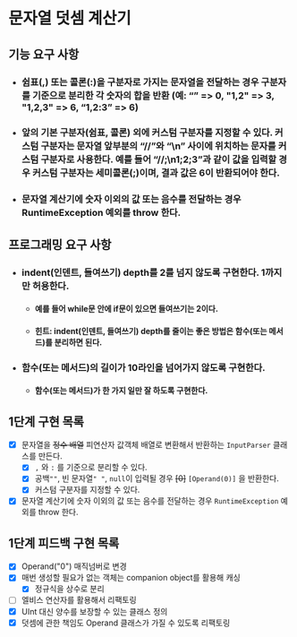 # 문자열 덧셈 계산기

## 기능 요구 사항

- ### 쉼표(,) 또는 콜론(:)을 구분자로 가지는 문자열을 전달하는 경우 구분자를 기준으로 분리한 각 숫자의 합을 반환 (예: “” => 0, "1,2" => 3, "1,2,3" => 6, “1,2:3” => 6)
- ### 앞의 기본 구분자(쉼표, 콜론) 외에 커스텀 구분자를 지정할 수 있다. 커스텀 구분자는 문자열 앞부분의 “//”와 “\n” 사이에 위치하는 문자를 커스텀 구분자로 사용한다. 예를 들어 “//;\n1;2;3”과 같이 값을 입력할 경우 커스텀 구분자는 세미콜론(;)이며, 결과 값은 6이 반환되어야 한다.
- ### 문자열 계산기에 숫자 이외의 값 또는 음수를 전달하는 경우 RuntimeException 예외를 throw 한다.

## 프로그래밍 요구 사항

- ### indent(인덴트, 들여쓰기) depth를 2를 넘지 않도록 구현한다. 1까지만 허용한다.
    - #### 예를 들어 while문 안에 if문이 있으면 들여쓰기는 2이다.
    - #### 힌트: indent(인덴트, 들여쓰기) depth를 줄이는 좋은 방법은 함수(또는 메서드)를 분리하면 된다.
- ### 함수(또는 메서드)의 길이가 10라인을 넘어가지 않도록 구현한다.
    - #### 함수(또는 메서드)가 한 가지 일만 잘 하도록 구현한다.

## 1단계 구현 목록

- [x] 문자열을 ~~정수 배열~~ 피연산자 값객체 배열로 변환해서 반환하는 `InputParser` 클래스를 만든다.
    - [x] `,` 와 `:` 를 기준으로 분리할 수 있다.
    - [x] 공백`""`, 빈 문자열`" "`, `null`이 입력될 경우 ~~[0]~~ `[Operand(0)]` 을 반환한다.
    - [x] 커스텀 구분자를 지정할 수 있다.
- [x] 문자열 계산기에 숫자 이외의 값 또는 음수를 전달하는 경우 `RuntimeException` 예외를 throw 한다.

## 1단계 피드백 구현 목록
- [x] Operand("0") 매직넘버로 변경
- [x] 매번 생성할 필요가 없는 객체는 companion object를 활용해 캐싱
  - [x] 정규식을 상수로 분리
- [ ] 엘비스 연산자를 활용해서 리팩토링
- [x] UInt 대신 양수를 보장할 수 있는 클래스 정의
- [x] 덧셈에 관한 책임도 Operand 클래스가 가질 수 있도록 리팩토링
